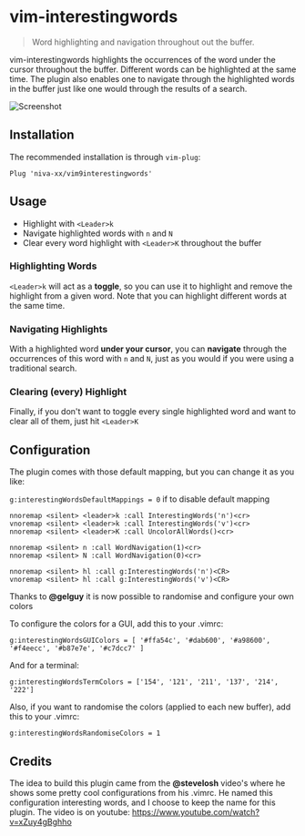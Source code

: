 # vim-interestingwords

> Word highlighting and navigation throughout out the buffer.


vim-interestingwords highlights the occurrences of the word under the cursor throughout the buffer. Different words can be highlighted at the same time. The plugin also enables one to navigate through the highlighted words in the buffer just like one would through the results of a search.

![Screenshot](https://i.imgbox.com/5k3OJWIk.png)

## Installation

The recommended installation is through `vim-plug`:

```vim9script
Plug 'niva-xx/vim9interestingwords'
```

## Usage

- Highlight with ``<Leader>k``
- Navigate highlighted words with ``n`` and ``N``
- Clear every word highlight with ``<Leader>K`` throughout the buffer

### Highlighting Words

``<Leader>k`` will act as a **toggle**, so you can use it to highlight and remove the highlight from a given word. Note that you can highlight different words at the same time.

### Navigating Highlights

With a highlighted word **under your cursor**, you can **navigate** through the occurrences of this word with ``n`` and ``N``, just as you would if you were using a traditional search.

### Clearing (every) Highlight

Finally, if you don't want to toggle every single highlighted word and want to clear all of them, just hit ``<Leader>K``

## Configuration

The plugin comes with those default mapping, but you can change it as you like:

`g:interestingWordsDefaultMappings = 0` if to disable default mapping

```vim9script default mapping
nnoremap <silent> <leader>k :call InterestingWords('n')<cr>
vnoremap <silent> <leader>k :call InterestingWords('v')<cr>
nnoremap <silent> <leader>K :call UncolorAllWords()<cr>

nnoremap <silent> n :call WordNavigation(1)<cr>
nnoremap <silent> N :call WordNavigation(0)<cr>
```

```vim9script $MYVIMRC own default mapping
nnoremap <silent> hl :call g:InterestingWords('n')<CR>
vnoremap <silent> hl :call g:InterestingWords('v')<CR>
```

Thanks to **@gelguy** it is now possible to randomise and configure your own colors

To configure the colors for a GUI, add this to your .vimrc:

```vim9script
g:interestingWordsGUIColors = [ '#ffa54c', '#dab600', '#a98600', '#f4eecc', '#b87e7e', '#c7dcc7' ] 
```

And for a terminal:

```vim9script
g:interestingWordsTermColors = ['154', '121', '211', '137', '214', '222']
```

Also, if you want to randomise the colors (applied to each new buffer), add this to your .vimrc:

```vim9script
g:interestingWordsRandomiseColors = 1
```

## Credits

The idea to build this plugin came from the **@stevelosh** video's where he shows some pretty cool configurations from his .vimrc. He named this configuration interesting words, and I choose to keep the name for this plugin. The video is on youtube: https://www.youtube.com/watch?v=xZuy4gBghho
